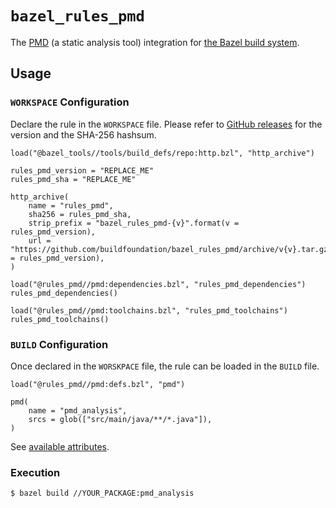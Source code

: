 # `bazel_rules_pmd`

The [PMD](https://pmd.github.io/) (a static analysis tool) integration
for [the Bazel build system](https://bazel.build).

## Usage

### `WORKSPACE` Configuration

Declare the rule in the `WORKSPACE` file.
Please refer to [GitHub releases](https://github.com/buildfoundation/bazel_rules_pmd/releases) for the version and the SHA-256 hashsum.

```starlark
load("@bazel_tools//tools/build_defs/repo:http.bzl", "http_archive")

rules_pmd_version = "REPLACE_ME"
rules_pmd_sha = "REPLACE_ME"

http_archive(
    name = "rules_pmd",
    sha256 = rules_pmd_sha,
    strip_prefix = "bazel_rules_pmd-{v}".format(v = rules_pmd_version),
    url = "https://github.com/buildfoundation/bazel_rules_pmd/archive/v{v}.tar.gz".format(v = rules_pmd_version),
)

load("@rules_pmd//pmd:dependencies.bzl", "rules_pmd_dependencies")
rules_pmd_dependencies()

load("@rules_pmd//pmd:toolchains.bzl", "rules_pmd_toolchains")
rules_pmd_toolchains()
```

### `BUILD` Configuration

Once declared in the `WORSKPACE` file, the rule can be loaded in the `BUILD` file.

```starlark
load("@rules_pmd//pmd:defs.bzl", "pmd")

pmd(
    name = "pmd_analysis",
    srcs = glob(["src/main/java/**/*.java"]),
)
```

See [available attributes](docs/rule.md).

### Execution

```console
$ bazel build //YOUR_PACKAGE:pmd_analysis
```
